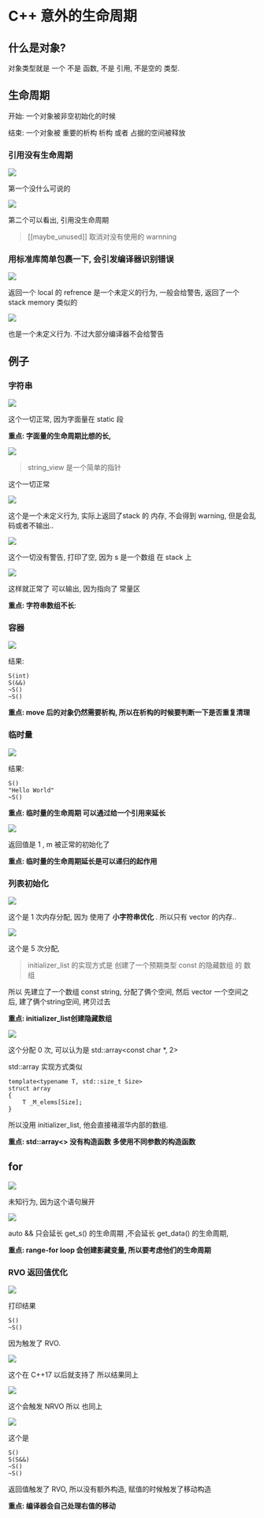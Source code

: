 # C++ 意外的生命周期

## 什么是对象?

对象类型就是 一个 不是 函数, 不是 引用, 不是空的 类型.

## 生命周期

开始: 一个对象被非空初始化的时候

结束: 一个对象被 重要的析构 析构 或者 占据的空间被释放


### 引用没有生命周期

![](https://gitee.com/IcyCC/PicHouse/raw/master/assests/20191227110523.png)

第一个没什么可说的


![](https://gitee.com/IcyCC/PicHouse/raw/master/assests/20191227110707.png)

第二个可以看出, 引用没生命周期

>  [[maybe_unused]] 取消对没有使用的 warnning



### 用标准库简单包裹一下, 会引发编译器识别错误

![](https://gitee.com/IcyCC/PicHouse/raw/master/assests/20191227111428.png)

返回一个 local 的 refrence 是一个未定义的行为,
一般会给警告, 返回了一个 stack memory 类似的

![](https://gitee.com/IcyCC/PicHouse/raw/master/assests/20191227113108.png)

也是一个未定义行为. 不过大部分编译器不会给警告

## 例子

### 字符串

![](https://gitee.com/IcyCC/PicHouse/raw/master/assests/20191227113713.png)

这个一切正常, 因为字面量在 static 段

**重点: 字面量的生命周期比想的长,**

![](https://gitee.com/IcyCC/PicHouse/raw/master/assests/20191227113933.png)

> string_view 是一个简单的指针

这个一切正常

![](https://gitee.com/IcyCC/PicHouse/raw/master/assests/20191227114051.png)

这个是一个未定义行为, 实际上返回了stack 的 内存, 不会得到 warning, 但是会乱码或者不输出..

![](https://gitee.com/IcyCC/PicHouse/raw/master/assests/20191227114614.png)

这个一切没有警告, 打印了空, 因为 s 是一个数组 在 stack 上

![](https://gitee.com/IcyCC/PicHouse/raw/master/assests/20191227115957.png)

这样就正常了 可以输出, 因为指向了 常量区

**重点:  字符串数组不长**: 

### 容器

![](https://gitee.com/IcyCC/PicHouse/raw/master/assests/20191227115518.png)

结果:

```
S(int)
S(&&)
~S()
~S()
```

**重点: move 后的对象仍然需要析构, 所以在析构的时候要判断一下是否重复清理**


### 临时量

![](https://gitee.com/IcyCC/PicHouse/raw/master/assests/20191227120536.png)

结果:

```
S()
"Hello World"
~S()
```

**重点: 临时量的生命周期 可以通过给一个引用来延长**


![](https://gitee.com/IcyCC/PicHouse/raw/master/assests/20191227121454.png)


返回值是 1 , m 被正常的初始化了

**重点: 临时量的生命周期延长是可以递归的起作用**


### 列表初始化

![](https://gitee.com/IcyCC/PicHouse/raw/master/assests/20191227122215.png)

这个是 1 次内存分配, 因为 使用了 **小字符串优化** . 所以只有 vector 的内存..


![](https://gitee.com/IcyCC/PicHouse/raw/master/assests/20191227122320.png)

这个是 5 次分配,  

> initializer_list 的实现方式是 创建了一个预期类型 const 的隐藏数组 的 数组

所以 先建立了一个数组 const string, 分配了俩个空间,  然后 vector 一个空间之后, 建了俩个string空间,  拷贝过去

**重点: initializer_list创建隐藏数组**

![](https://gitee.com/IcyCC/PicHouse/raw/master/assests/20191227172022.png)

这个分配 0 次, 可以认为是 std::array<const char *, 2>


std::array 实现方式类似

```
template<typename T, std::size_t Size>
struct array 
{
    T _M_elems[Size];
}
```

所以没用 initializer_list, 他会直接褚淑华内部的数组.


**重点: std::array<> 没有构造函数 多使用不同参数的构造函数**

## for

![](https://gitee.com/IcyCC/PicHouse/raw/master/assests/20191227173119.png)

未知行为, 因为这个语句展开

![](https://gitee.com/IcyCC/PicHouse/raw/master/assests/20191227173547.png)

auto && 只会延长 get_s() 的生命周期 ,不会延长 get_data() 的生命周期,


**重点: range-for loop 会创建影藏变量, 所以要考虑他们的生命周期**



### RVO 返回值优化

![](https://gitee.com/IcyCC/PicHouse/raw/master/assests/20191227174124.png)

打印结果

```
S()
~S()
```
因为触发了 RVO.

![](https://gitee.com/IcyCC/PicHouse/raw/master/assests/20191227174240.png)

这个在 C++17 以后就支持了 所以结果同上

![](https://gitee.com/IcyCC/PicHouse/raw/master/assests/20191227174356.png)

这个会触发 NRVO 所以 也同上

![](https://gitee.com/IcyCC/PicHouse/raw/master/assests/20191227174640.png)

这个是

```
S()
S(S&&)
~S()
~S()
```

返回值触发了 RVO, 所以没有额外构造, 赋值的时候触发了移动构造

**重点: 编译器会自己处理右值的移动**
